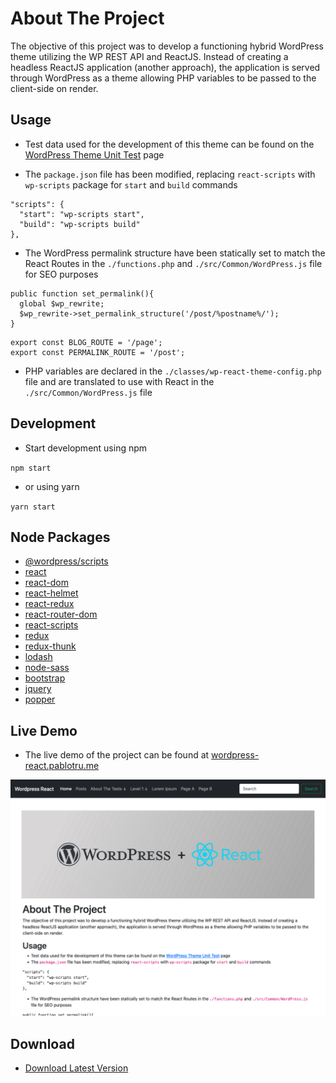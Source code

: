 # About The Project

The objective of this project was to develop a functioning hybrid WordPress theme utilizing the WP REST API and ReactJS. Instead of creating a headless ReactJS application (another approach), the application is served through WordPress as a theme allowing PHP variables to be passed to the client-side on render.

## Usage

- Test data used for the development of this theme can be found on the [WordPress Theme Unit Test](https://codex.wordpress.org/Theme_Unit_Test) page

- The `package.json` file has been modified, replacing `react-scripts` with `wp-scripts` package for `start` and `build` commands

```
"scripts": {
  "start": "wp-scripts start",
  "build": "wp-scripts build"
},
```

- The WordPress permalink structure have been statically set to match the React Routes in the `./functions.php` and `./src/Common/WordPress.js` file for SEO purposes

```
public function set_permalink(){
  global $wp_rewrite;
  $wp_rewrite->set_permalink_structure('/post/%postname%/');
}
```

```
export const BLOG_ROUTE = '/page';
export const PERMALINK_ROUTE = '/post';
```

- PHP variables are declared in the `./classes/wp-react-theme-config.php` file and are translated to use with React in the `./src/Common/WordPress.js` file

## Development

- Start development using npm

`npm start`

- or using yarn

`yarn start`

## Node Packages

- [@wordpress/scripts](https://www.npmjs.com/package/@wordpress/scripts)
- [react](https://www.npmjs.com/package/react)
- [react-dom](https://www.npmjs.com/package/react-dom)
- [react-helmet](https://www.npmjs.com/package/react-helmet)
- [react-redux](https://www.npmjs.com/package/react-redux)
- [react-router-dom](https://www.npmjs.com/package/react-router-dom)
- [react-scripts](https://www.npmjs.com/package/react-scripts)
- [redux](https://www.npmjs.com/package/redux)
- [redux-thunk](https://www.npmjs.com/package/redux-thunk)
- [lodash](https://www.npmjs.com/package/lodash)
- [node-sass](https://www.npmjs.com/package/node-sass)
- [bootstrap](https://www.npmjs.com/package/bootstrap)
- [jquery](https://www.npmjs.com/package/jquery)
- [popper](https://www.npmjs.com/package/popper)

## Live Demo

- The live demo of the project can be found at [wordpress-react.pablotru.me](https://wordpress-react.pablotru.me/)

![Live Demo Screenshot](/Screenshot.png "Live Demo Screenshot")

## Download

- [Download Latest Version](https://github.com/pablotru/wordpress-react/releases/download/v1.0.0/v1.0.0.zip)